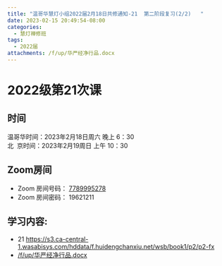 ```yaml
---
title: "温哥华慧灯小组2022届2月18日共修通知-21  第二阶段复习(2/2)   "
date: 2023-02-15 20:49:54-08:00
categories:
  - 慧灯禅修班
tags:
  - 2022届
attachments: /f/up/华严经净行品.docx
---
```

# 2022级第21次课

## 时间

温哥华时间：2023年2月18日周六 晚上 6：30  
北  京时间：2023年2月19周日 上午 10：30

## Zoom房间

* Zoom 房间号码： [7789995278](https://us02web.zoom.us/j/7789995278?pwd=VjZmbWJFY2k2K0E5RVB2cTNIQmhqUT09)
* Zoom 房间密码： 19621211

## 学习内容:

* 21 <https://s3.ca-central-1.wasabisys.com/hddata/f.huidengchanxiu.net/wsb/book1/p2/p2-fx>
*  [/f/up/华严经净行品.docx](/f/up/华严经净行品.docx)